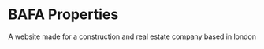 BAFA Properties 
======

A website made for a construction and real estate company based in london 

